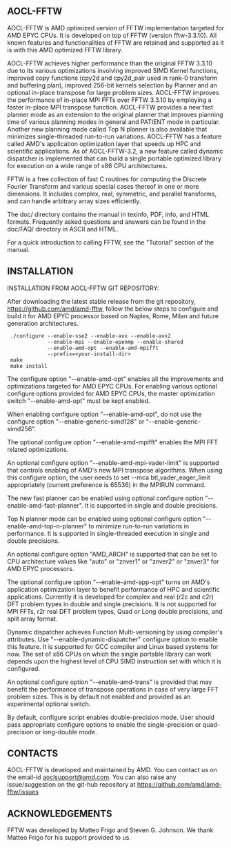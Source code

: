 AOCL-FFTW
---------

AOCL-FFTW is AMD optimized version of FFTW implementation targeted for 
AMD EPYC CPUs. It is developed on top of FFTW (version fftw-3.3.10).
All known features and functionalities of FFTW are retained and supported
as it is with this AMD optimized FFTW library.

AOCL-FFTW achieves higher performance than the original FFTW 3.3.10 due to its
various optimizations involving improved SIMD Kernel functions, improved copy
functions (cpy2d and cpy2d_pair used in rank-0 transform and buffering plan),
improved 256-bit kernels selection by Planner and an optional in-place 
transpose for large problem sizes. AOCL-FFTW improves the performance
of in-place MPI FFTs over FFTW 3.3.10 by employing a faster in-place MPI
transpose function. AOCL-FFTW provides a new fast planner mode as an
extension to the original planner that improves planning time of various
planning modes in general and PATIENT mode in particular. Another new planning
mode called Top N planner is also available that minimizes single-threaded
run-to-run variations. AOCL-FFTW has a feature called AMD's application
optimization layer that speeds up HPC and scientific applications. As of 
AOCL-FFTW-3.2, a new feature called dynamic dispatcher is implemented that 
can build a single portable optimized library for execution on a wide range of
x86 CPU architectures.

FFTW is a free collection of fast C routines for computing the
Discrete Fourier Transform and various special cases thereof in one or more
dimensions. It includes complex, real, symmetric, and parallel transforms, 
and can handle arbitrary array sizes efficiently.

The doc/ directory contains the manual in texinfo, PDF, info, and HTML
formats.  Frequently asked questions and answers can be found in the
doc/FAQ/ directory in ASCII and HTML.

For a quick introduction to calling FFTW, see the "Tutorial" section
of the manual.

INSTALLATION
------------

INSTALLATION FROM AOCL-FFTW GIT REPOSITORY:

After downloading the latest stable release from the git repository,
https://github.com/amd/amd-fftw, follow the below steps to configure and
build it for AMD EPYC processor based on Naples, Rome, Milan and future 
generation architectures.

     ./configure --enable-sse2 --enable-avx --enable-avx2 
                 --enable-mpi --enable-openmp --enable-shared 
                 --enable-amd-opt --enable-amd-mpifft 
                 --prefix=<your-install-dir>
     make
     make install

The configure option "--enable-amd-opt" enables all the improvements and 
optimizations targeted for AMD EPYC CPUs. For enabling various optional
configure options provided for AMD EPYC CPUs, the master optimization switch
"--enable-amd-opt" must be kept enabled.

When enabling configure option "--enable-amd-opt", do not use the 
configure option "--enable-generic-simd128" or "--enable-generic-simd256".

The optional configure option "--enable-amd-mpifft" enables the MPI FFT
related optimizations.

An optional configure option "--enable-amd-mpi-vader-limit" is supported that 
controls enabling of AMD's new MPI transpose algorithms. When using this 
configure option, the user needs to set --mca btl_vader_eager_limit
appropriately (current preference is 65536) in the MPIRUN command.

The new fast planner can be enabled using optional configure option 
"--enable-amd-fast-planner". It is supported in single and double precisions.

Top N planner mode can be enabled using optional configure option
"--enable-amd-top-n-planner" to minimize run-to-run variations in performance.
It is supported in single-threaded execution in single and double precisions.

An optional configure option "AMD_ARCH" is supported that can be set to CPU 
architecture values like "auto" or "znver1" or "znver2" or "znver3" for AMD 
EPYC processors.

The optional configure option "--enable-amd-app-opt" turns on AMD's application
optimization layer to benefit performance of HPC and scientific applications.
Currently it is developed for complex and real (r2c and c2r) DFT problem types
in double and single precisions. It is not supported for MPI FFTs, r2r real DFT
problem types, Quad or Long double precisions, and split array format.

Dynamic dispatcher achieves Function Multi-versioning by using compiler's
attributes. Use "--enable-dynamic-dispatcher" configure option to enable this
feature. It is supported for GCC compiler and Linux based systems for now.
The set of x86 CPUs on which the single portable library can work depends upon
the highest level of CPU SIMD instruction set with which it is configured.

An optional configure option "--enable-amd-trans" is provided that may benefit
the performance of transpose operations in case of very large FFT problem sizes.
This is by default not enabled and provided as an experimental optional switch. 

By default, configure script enables double-precision mode. User should pass
appropriate configure options to enable the single-precision or quad-precision
or long-double mode.

CONTACTS
--------

AOCL-FFTW is developed and maintained by AMD.
You can contact us on the email-id aoclsupport@amd.com.
You can also raise any issue/suggestion on the git-hub repository at
https://github.com/amd/amd-fftw/issues

ACKNOWLEDGEMENTS
----------------

FFTW was developed by Matteo Frigo and Steven G. Johnson. We thank Matteo Frigo
for his support provided to us.
